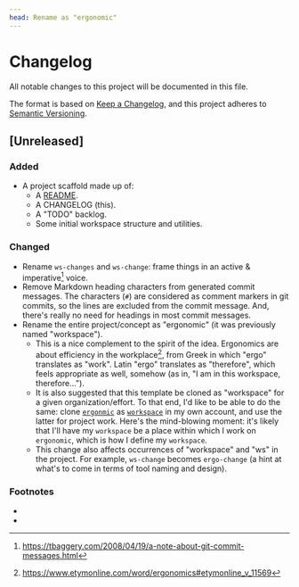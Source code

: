 ```yaml
---
head: Rename as "ergonomic"
---
```


# Changelog

All notable changes to this project will be documented in this file.

The format is based on [Keep a Changelog](https://keepachangelog.com/en/1.0.0/), and this project adheres to [Semantic Versioning](https://semver.org/spec/v2.0.0.html).

## [Unreleased]

### Added

- A project scaffold made up of:
  - A [README](./README.md).
  - A CHANGELOG (this).
  - A "TODO" backlog.
  - Some initial workspace structure and utilities.

### Changed

- Rename `ws-changes` and `ws-change`: frame things in an active & imperative[^vNIL-a] voice.
- Remove Markdown heading characters from generated commit messages. The characters (`#`) are considered as comment markers in git commits, so the lines are excluded from the commit message. And, there's really no need for headings in most commit messages.
- Rename the entire project/concept as "ergonomic" (it was previously named "workspace").
  - This is a nice complement to the spirit of the idea. Ergonomics are about efficiency in the workplace[^vNIL-b], from Greek in which "ergo" translates as "work". Latin "ergo" translates as "therefore", which feels appropriate as well, somehow (as in, "I am in this workspace, therefore...").
  - It is also suggested that this template be cloned as "workspace" for a given organization/effort. To that end, I'd like to be able to do the same: clone [`ergonmic`](https://github.com/coreyti/ergonomic) as [`workspace`](https://github.com/coreyti/workspace) in my own account, and use the latter for project work. Here's the mind-blowing moment: it's likely that I'll have my `workspace` be a place within which I work on `ergonomic`, which is how I define my `workspace`.
  - This change also affects occurrences of "workspace" and "ws" in the project. For example, `ws-change` becomes `ergo-change` (a hint at what's to come in terms of tool naming and design).

### Footnotes

- [^vNIL-a]: https://tbaggery.com/2008/04/19/a-note-about-git-commit-messages.html

- [^vNIL-b]: https://www.etymonline.com/word/ergonomics#etymonline_v_11569

